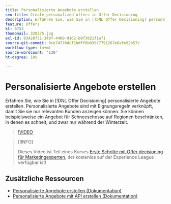 ```yaml
---
title: Personalisierte Angebote erstellen
seo-title: Create personalized offers in Offer Decisioning
description: Erfahren Sie, wie Sie in [!DNL Offer Decisioning] personalisierte Angebote erstellen. Personalisierte Angebote sind mit Eignungsregeln verknüpft, damit Sie sie nur relevanten Kunden anzeigen können.
feature: Offers
kt: 6753
thumbnail: 329375.jpg
exl-id: 03428751-340f-4400-9162-b0f3021f1af1
source-git-commit: 0ce7477bdcf1bdff8b83977791267e8afe92b57c
workflow-type: tm+mt
source-wordcount: '130'
ht-degree: 10%

---
```


# Personalisierte Angebote erstellen

Erfahren Sie, wie Sie in [!DNL Offer Decisioning] personalisierte Angebote erstellen. Personalisierte Angebote sind mit Eignungsregeln verknüpft, damit Sie sie nur relevanten Kunden anzeigen können. Sie können beispielsweise ein Angebot für Schneeschosse auf Regionen beschränken, in denen es schneit, und zwar nur während der Winterzeit.

>[!VIDEO](https://video.tv.adobe.com/v/329375?quality=12&learn=on)

>[!INFO]
>
> Dieses Video ist Teil eines Kurses [Erste Schritte mit Offer decisioning für Marketingexperten](https://experienceleague.adobe.com/?recommended=ExperiencePlatform-U-1-2020.1.offerdecisioning?lang=de), der kostenlos auf der Experience League verfügbar ist!


## Zusätzliche Ressourcen

* [Personalisierte Angebote erstellen (Dokumentation)](https://experienceleague.adobe.com/docs/journey-optimizer/using/offer-decisioniong/managing-offers-in-the-offer-library/creating-personalized-offers.html)
* [Personalisierte Angebote mit API erstellen (Dokumentation)](https://experienceleague.adobe.com/docs/journey-optimizer/using/offer-decisioniong/api-reference/offers-api/personalized-offers/create.html)
